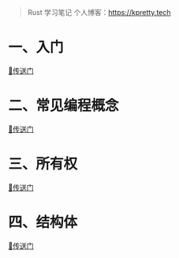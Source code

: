 > Rust 学习笔记
> 个人博客：https://kpretty.tech

# 一、入门
[🚀传送门](https://github.com/kpretty/notebook-rust/tree/master/guess)
# 二、常见编程概念
[🚀传送门](https://github.com/kpretty/notebook-rust/tree/master/concept)
# 三、所有权
[🚀传送门](https://github.com/kpretty/notebook-rust/tree/master/ownership)
# 四、结构体
[🚀传送门](https://github.com/kpretty/notebook-rust/tree/master/rust-struct)